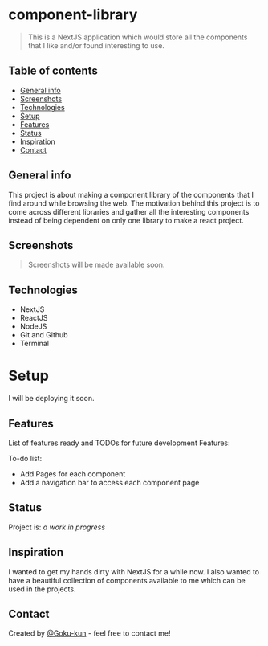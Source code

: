 # component-library

> This is a NextJS application which would store all the components that I like and/or found interesting to use.

## Table of contents

- [General info](#general-info)
- [Screenshots](#screenshots)
- [Technologies](#technologies)
- [Setup](#setup)
- [Features](#features)
- [Status](#status)
- [Inspiration](#inspiration)
- [Contact](#contact)

## General info

This project is about making a component library of the components that I find around while browsing the web. The motivation behind this project is to come across different libraries and gather all the interesting components instead of being dependent on only one library to make a react project.

## Screenshots

> Screenshots will be made available soon.

## Technologies

- NextJS
- ReactJS
- NodeJS
- Git and Github
- Terminal

# Setup

I will be deploying it soon.

## Features

List of features ready and TODOs for future development
Features:

To-do list:

- Add Pages for each component
- Add a navigation bar to access each component page

## Status

Project is: _a work in progress_

## Inspiration

I wanted to get my hands dirty with NextJS for a while now. I also wanted to have a beautiful collection of components available to me which can be used in the projects.

## Contact

Created by [@Goku-kun](https://github.com/Goku-kun) - feel free to contact me!
